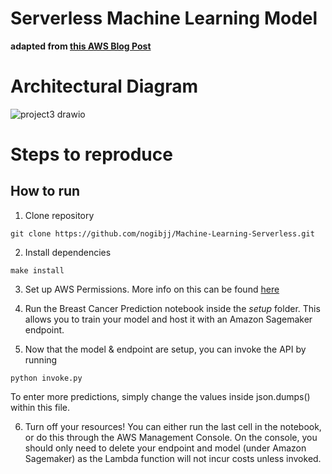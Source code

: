 # Serverless Machine Learning Model

**adapted from [this AWS Blog Post](https://aws.amazon.com/blogs/machine-learning/call-an-amazon-sagemaker-model-endpoint-using-amazon-api-gateway-and-aws-lambda/)**

# Architectural Diagram
![project3 drawio](https://user-images.githubusercontent.com/55398496/233505319-c71e3006-9815-443e-9019-1548b853e1f2.png)


# Steps to reproduce

## How to run

1. Clone repository
```
git clone https://github.com/nogibjj/Machine-Learning-Serverless.git
```

2. Install dependencies
```
make install
```

3. Set up AWS Permissions. More info on this can be found [here](https://aws.amazon.com/blogs/machine-learning/call-an-amazon-sagemaker-model-endpoint-using-amazon-api-gateway-and-aws-lambda/)

4. Run the Breast Cancer Prediction notebook inside the *setup* folder. This allows you to train your model and host it with an Amazon Sagemaker endpoint.

5. Now that the model & endpoint are setup, you can invoke the API by running
```
python invoke.py
```
To enter more predictions, simply change the values inside json.dumps() within this file.

6. Turn off your resources! You can either run the last cell in the notebook, or do this through the AWS Management Console. On the console, you should only need to delete your endpoint and model (under Amazon Sagemaker) as the Lambda function will not incur costs unless invoked.
